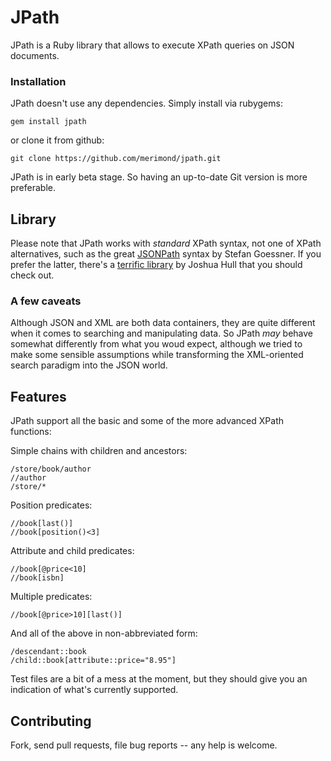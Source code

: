 # JPath

JPath is a Ruby library that allows to execute XPath queries on JSON documents.

### Installation

JPath doesn't use any dependencies. Simply install via rubygems:

    gem install jpath

or clone it from github:

    git clone https://github.com/merimond/jpath.git

JPath is in early beta stage. So having an up-to-date Git version is more preferable.

## Library

Please note that JPath works with *standard* XPath syntax, not one of XPath alternatives, such as the great [JSONPath](http://goessner.net/articles/JsonPath/) syntax by Stefan Goessner. If you prefer the latter, there's a [terrific library](https://github.com/joshbuddy/jsonpath) by Joshua Hull that you should check out.

### A few caveats

Although JSON and XML are both data containers, they are quite different when it comes to searching and manipulating data. So JPath _may_ behave somewhat differently from what you woud expect, although we tried to make some sensible assumptions while transforming the XML-oriented search paradigm into the JSON world.

## Features

JPath support all the basic and some of the more advanced XPath functions:

Simple chains with children and ancestors:

    /store/book/author
    //author
    /store/*
    
Position predicates:

    //book[last()]
    //book[position()<3]

Attribute and child predicates:

    //book[@price<10]
    //book[isbn]

Multiple predicates:

    //book[@price>10][last()]

And all of the above in non-abbreviated form:

    /descendant::book
    /child::book[attribute::price="8.95"]

Test files are a bit of a mess at the moment, but they should give you an indication of what's currently supported.

## Contributing

Fork, send pull requests, file bug reports -- any help is welcome.